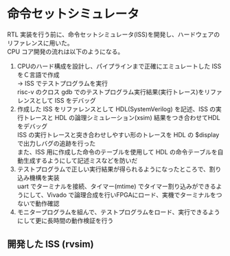 
# 命令セットシミュレータ

RTL 実装を行う前に、命令セットシミュレータ(ISS)を開発し、ハードウェアのリファレンスに用いた。  
CPU コア開発の流れは以下のようになる。  

1. CPUのハード構成を設計し、パイプラインまで正確にエミュレートした ISS をＣ言語で作成  
   → ISS でテストプログラムを実行  
  risc-v のクロス gdb でのテストプログラム実行結果(実行トレース)をリファレンスとして ISS をデバッグ  
2. 作成した ISS をリファレンスとして HDL(SystemVerilog) を記述、ISS の実行トレースと HDL の論理シミュレーション(xsim) 結果をつき合わせてHDLをデバッグ  
   ISS の実行トレースと突き合わせしやすい形のトレースを HDL の $display で出力しバグの追跡を行った   
   また、ISS 用に作成した命令のテーブルを使用して HDL の命令テーブルを自動生成するようにして記述ミスなどを防いだ  
3. テストプログラムで正しい実行結果が得られるようになったところで、割り込み機構を実装  
   uart でターミナルを接続、タイマー(mtime) でタイマー割り込みができるようにして、Vivado で論理合成を行いFPGAにロード、実機でターミナルをつないで動作確認  
4. モニタープログラムを組んで、テストプログラムをロード、実行できるようにして更に長時間の動作検証を行う  

## 開発した ISS (rvsim)  




